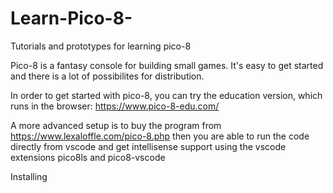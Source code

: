 # Learn-Pico-8-
Tutorials and prototypes for learning pico-8


Pico-8 is a fantasy console for building small games.
It's easy to get started and there is a lot of possibilites for distribution.

In order to get started with pico-8, you can try the education version, which runs in the browser:
https://www.pico-8-edu.com/

A more advanced setup is to buy the program from 
https://www.lexaloffle.com/pico-8.php
then you are able to run the code directly from vscode and get intellisense support
using the vscode extensions pico8ls and pico8-vscode

Installing 
